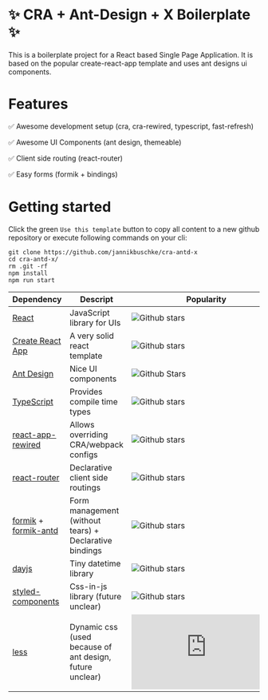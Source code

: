 # ✨ CRA + Ant-Design + X Boilerplate ✨

This is a boilerplate project for a React based Single Page Application. It is based on the popular create-react-app template and uses ant designs ui components.

# Features

:white_check_mark: Awesome development setup (cra, cra-rewired, typescript, fast-refresh)

:white_check_mark: Awesome UI Components (ant design, themeable)

:white_check_mark: Client side routing (react-router)

:white_check_mark: Easy forms (formik + bindings)

# Getting started

Click the green `Use this template` button to copy all content to a new github repository or execute following commands on your cli:

```
git clone https://github.com/jannikbuschke/cra-antd-x
cd cra-antd-x/
rm .git -rf
npm install
npm run start
```

| Dependency  | Descript | Popularity |
| ------------- | ------------- |--|
| [React](https://github.com/facebook/react) | JavaScript library for UIs | ![Github stars](https://img.shields.io/github/stars/facebook/react) |
| [Create React App](https://github.com/facebook/create-react-app)  | A very solid react template | ![Github stars](https://img.shields.io/github/stars/facebook/create-react-app) |
| [Ant Design](https://github.com/ant-design/ant-design) | Nice UI components | ![Github Stars](https://img.shields.io/github/stars/ant-design/ant-design) |
| [TypeScript](https://github.com/microsoft/TypeScript) | Provides compile time types | ![Github stars](https://img.shields.io/github/stars/microsoft/TypeScript) |
| [react-app-rewired](https://github.com/timarney/react-app-rewired)  | Allows overriding CRA/webpack configs | ![Github stars](https://img.shields.io/github/stars/timarney/react-app-rewired) |
| [react-router](https://github.com/ReactTraining/react-router) | Declarative client side routings | ![Github stars](https://img.shields.io/github/stars/ReactTraining/react-router) |
| [formik](https://github.com/jaredpalmer/formik) + [formik-antd](https://github.com/jannikbuschke/formik-antd) | Form management (without tears) + Declarative bindings | ![Github stars](https://img.shields.io/github/stars/jaredpalmer/formik) |
| [dayjs](https://github.com/iamkun/dayjs) | Tiny datetime library | ![Github stars](https://img.shields.io/github/stars/iamkun/dayjs) |
| [styled-components](https://github.com/styled-components/styled-components) | Css-in-js library (future unclear) | ![Github stars](https://img.shields.io/github/stars/styled-components/styled-components) |
| [less](https://github.com/less/less.js) | Dynamic css (used because of ant design, future unclear) | ![Github stars](https://img.shields.io/github/stars/less/less.js) |

